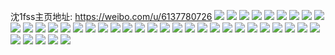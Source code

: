 沈1fss主页地址: https://weibo.com/u/6137780726 
![](https://wx4.sinaimg.cn/mw2000/006Hnv9kly1h8xfcertt0j32dc35skjm.jpg) 
![](https://wx4.sinaimg.cn/mw2000/006Hnv9kly1h8xfcgv5e1j32db35sb2b.jpg) 
![](https://wx4.sinaimg.cn/mw2000/006Hnv9kly1h8xfcietorj32db35se82.jpg) 
![](https://wx4.sinaimg.cn/mw2000/006Hnv9kly1h8xfckl0qxj32do35sx6q.jpg) 
![](https://wx4.sinaimg.cn/mw2000/006Hnv9kly1h8xfcmpfxzj32b8330x6q.jpg) 
![](https://wx4.sinaimg.cn/mw2000/006Hnv9kly1h8xfd8weemj32c02c0b29.jpg) 
![](https://wx4.sinaimg.cn/mw2000/006Hnv9kly1h8wuakh7evj30u012qwgt.jpg) 
![](https://wx4.sinaimg.cn/mw2000/006Hnv9kly1h7qz618eldj30u00u077r.jpg) 
![](https://wx4.sinaimg.cn/mw2000/006Hnv9kly1h7qz5q3t44j30ov0ovwi2.jpg) 
![](https://wx4.sinaimg.cn/mw2000/006Hnv9kly1h7qz5reppfj30u0140gu8.jpg) 
![](https://wx4.sinaimg.cn/mw2000/006Hnv9kly1h7qz6w828dj30u0140tb6.jpg) 
![](https://wx4.sinaimg.cn/mw2000/006Hnv9kly1h7njz7pttoj30u00u077e.jpg) 
![](https://wx4.sinaimg.cn/mw2000/006Hnv9kly1h7lrcjd3dhj30u0140n4v.jpg) 
![](https://wx4.sinaimg.cn/mw2000/006Hnv9kly1h7lrcjszzoj30u0140488.jpg) 
![](https://wx4.sinaimg.cn/mw2000/006Hnv9kly1h5kjyd9he6j322y2lp4qq.jpg) 
![](https://wx4.sinaimg.cn/mw2000/006Hnv9kly1h5kjyen3a2j32j135s7wj.jpg) 
![](https://wx4.sinaimg.cn/mw2000/006Hnv9kly1h5hd0bzxp3j32c02x14qr.jpg) 
![](https://wx4.sinaimg.cn/mw2000/006Hnv9kly1h5hd0h1nevj320g2p3kjl.jpg) 
![](https://wx4.sinaimg.cn/mw2000/006Hnv9kly1h5hd181kc9j30u011iqfe.jpg) 
![](https://wx4.sinaimg.cn/mw2000/006Hnv9kly1h5hd0d0ycrj32c02c0kjm.jpg) 
![](https://wx4.sinaimg.cn/mw2000/006Hnv9kly1h5hd0g7z6mj32c02c0kjn.jpg) 
![](https://wx4.sinaimg.cn/mw2000/006Hnv9kly1h5hd0r5u6ij30u00u0dos.jpg) 
![](https://wx4.sinaimg.cn/mw2000/006Hnv9kly1h5hd0ibh1sj32c02x0u0y.jpg) 
![](https://wx4.sinaimg.cn/mw2000/006Hnv9kly1h5hd08sgtgj32c02x04qr.jpg) 
![](https://wx4.sinaimg.cn/mw2000/006Hnv9kly1h5hd0jhbp2j32c02x04qr.jpg) 
![](https://wx4.sinaimg.cn/mw2000/006Hnv9kly1h564tl7axrj30u01400y4.jpg) 
![](https://wx4.sinaimg.cn/mw2000/006Hnv9kly1h564tlyam3j30u0140q7u.jpg) 
![](https://wx4.sinaimg.cn/mw2000/006Hnv9kly1h52boqtrz6j32aq2veqv6.jpg) 
![](https://wx4.sinaimg.cn/mw2000/006Hnv9kly1h52borq2s3j31u82as1ky.jpg) 
![](https://wx4.sinaimg.cn/mw2000/006Hnv9kly1h51l6b7vc8j30w616wdv5.jpg) 
![](https://wx4.sinaimg.cn/mw2000/006Hnv9kly1h51l6armcmj32c03401kz.jpg) 
![](https://wx4.sinaimg.cn/mw2000/006Hnv9kly1h51l6btpcxj31yq2mbnpd.jpg) 
![](https://wx4.sinaimg.cn/mw2000/006Hnv9kly1h51l6d9n05j32bj33dnpf.jpg) 
![](https://wx4.sinaimg.cn/mw2000/006Hnv9kly1h51l6g85soj31dn1q14mu.jpg) 
![](https://wx4.sinaimg.cn/mw2000/006Hnv9kly1h51l6f37raj325r2p6kjn.jpg) 
![](https://wx4.sinaimg.cn/mw2000/006Hnv9kly1h51l6j0758j329m2u1hdu.jpg) 
![](https://wx4.sinaimg.cn/mw2000/006Hnv9kly1h51l6td4iuj32c02x0b2b.jpg) 
![](https://wx4.sinaimg.cn/mw2000/006Hnv9kly1h51l6vycuaj32c02c0kjm.jpg) 
![](https://wx4.sinaimg.cn/mw2000/006Hnv9kly1h51l6qwwcdj32ba2w3npe.jpg) 
